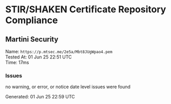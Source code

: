 # STIR/SHAKEN Certificate Repository Compliance

## Martini Security

Name: `https://p.mtsec.me/2e5a/Mbt8JUgWpao4.pem`\
Tested At: 01 Jun 25 22:51 UTC\
Time: 17ms

### Issues

no warning, or error, or notice date level issues were found

Generated: 01 Jun 25 22:59 UTC
